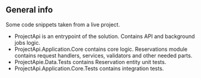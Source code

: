 ## General info

Some code snippets taken from a live project.

- ProjectApi is an entrypoint of the solution. Contains API and background jobs logic.
- ProjectApi.Application.Core contains core logic. Reservations module contains request handlers, services, validators and other needed parts.
- ProjectApie.Data.Tests contains Reservation entity unit tests.
- ProjectApi.Application.Core.Tests contains integration tests.
